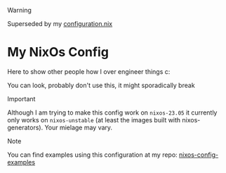 > [!Warning]
> Superseded by my
> [configuration.nix](https://github.com/jalil-salame/configuration.nix)

# My NixOs Config

Here to show other people how I over engineer things c:

You can look, probably don't use this, it might sporadically break

> [!Important]
> Although I am trying to make this config work on `nixos-23.05` it currently
> only works on `nixos-unstable` (at least the images built with
> nixos-generators). Your mielage may vary.

> [!Note]
> You can find examples using this configuration at my repo:
> [nixos-config-examples](https://github.com/jalil-salame/nixos-config-examples)
